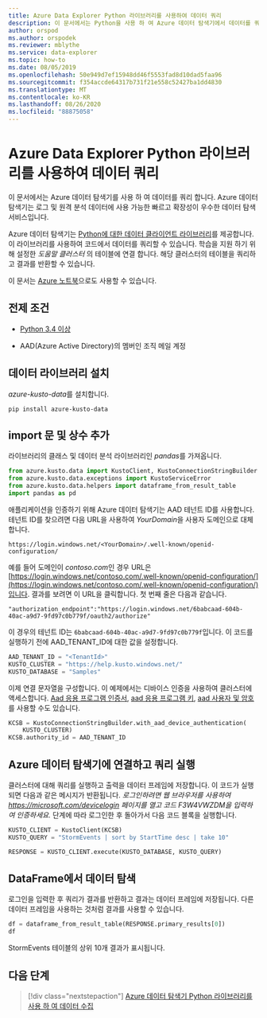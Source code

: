 ```yaml
---
title: Azure Data Explorer Python 라이브러리를 사용하여 데이터 쿼리
description: 이 문서에서는 Python을 사용 하 여 Azure 데이터 탐색기에서 데이터를 쿼리 하는 방법에 대해 알아봅니다.
author: orspod
ms.author: orspodek
ms.reviewer: mblythe
ms.service: data-explorer
ms.topic: how-to
ms.date: 08/05/2019
ms.openlocfilehash: 50e949d7ef15948dd46f5553fad8d10dad5faa96
ms.sourcegitcommit: f354accde64317b731f21e558c52427ba1dd4830
ms.translationtype: MT
ms.contentlocale: ko-KR
ms.lasthandoff: 08/26/2020
ms.locfileid: "88875058"
---
```

# <a name="query-data-using-the-azure-data-explorer-python-library"></a>Azure Data Explorer Python 라이브러리를 사용하여 데이터 쿼리

이 문서에서는 Azure 데이터 탐색기를 사용 하 여 데이터를 쿼리 합니다. Azure 데이터 탐색기는 로그 및 원격 분석 데이터에 사용 가능한 빠르고 확장성이 우수한 데이터 탐색 서비스입니다.

Azure 데이터 탐색기는 [Python에 대한 데이터 클라이언트 라이브러리](https://github.com/Azure/azure-kusto-python/tree/master/azure-kusto-data)를 제공합니다. 이 라이브러리를 사용하여 코드에서 데이터를 쿼리할 수 있습니다. 학습을 지원 하기 위해 설정한 *도움말 클러스터* 의 테이블에 연결 합니다. 해당 클러스터의 테이블을 쿼리하고 결과를 반환할 수 있습니다.

이 문서는 [Azure 노트북](https://notebooks.azure.com/ManojRaheja/libraries/KustoPythonSamples/html/QueryKusto.ipynb)으로도 사용할 수 있습니다.

## <a name="prerequisites"></a>전제 조건

* [Python 3.4 이상](https://www.python.org/downloads/)

* AAD(Azure Active Directory)의 멤버인 조직 메일 계정

## <a name="install-the-data-library"></a>데이터 라이브러리 설치

*azure-kusto-data*를 설치합니다.

```
pip install azure-kusto-data
```

## <a name="add-import-statements-and-constants"></a>import 문 및 상수 추가

라이브러리의 클래스 및 데이터 분석 라이브러리인 *pandas*를 가져옵니다.

```python
from azure.kusto.data import KustoClient, KustoConnectionStringBuilder
from azure.kusto.data.exceptions import KustoServiceError
from azure.kusto.data.helpers import dataframe_from_result_table
import pandas as pd
```

애플리케이션을 인증하기 위해 Azure 데이터 탐색기는 AAD 테넌트 ID를 사용합니다. 테넌트 ID를 찾으려면 다음 URL을 사용하여 *YourDomain*을 사용자 도메인으로 대체합니다.

```
https://login.windows.net/<YourDomain>/.well-known/openid-configuration/
```

예를 들어 도메인이 *contoso.com*인 경우 URL은 [https://login.windows.net/contoso.com/.well-known/openid-configuration/](https://login.windows.net/contoso.com/.well-known/openid-configuration/)입니다. 결과를 보려면 이 URL을 클릭합니다. 첫 번째 줄은 다음과 같습니다.

```
"authorization_endpoint":"https://login.windows.net/6babcaad-604b-40ac-a9d7-9fd97c0b779f/oauth2/authorize"
```

이 경우의 테넌트 ID는 `6babcaad-604b-40ac-a9d7-9fd97c0b779f`입니다. 이 코드를 실행하기 전에 AAD_TENANT_ID에 대한 값을 설정합니다.

```python
AAD_TENANT_ID = "<TenantId>"
KUSTO_CLUSTER = "https://help.kusto.windows.net/"
KUSTO_DATABASE = "Samples"
```

이제 연결 문자열을 구성합니다. 이 예제에서는 디바이스 인증을 사용하여 클러스터에 액세스합니다. [Aad 응용 프로그램 인증서](https://github.com/Azure/azure-kusto-python/blob/master/azure-kusto-data/tests/sample.py#L24), [aad 응용 프로그램 키](https://github.com/Azure/azure-kusto-python/blob/master/azure-kusto-data/tests/sample.py#L20), [aad 사용자 및 암호](https://github.com/Azure/azure-kusto-python/blob/master/azure-kusto-data/tests/sample.py#L34)를 사용할 수도 있습니다.

```python
KCSB = KustoConnectionStringBuilder.with_aad_device_authentication(
    KUSTO_CLUSTER)
KCSB.authority_id = AAD_TENANT_ID
```

## <a name="connect-to-azure-data-explorer-and-execute-a-query"></a>Azure 데이터 탐색기에 연결하고 쿼리 실행

클러스터에 대해 쿼리를 실행하고 출력을 데이터 프레임에 저장합니다. 이 코드가 실행되면 다음과 같은 메시지가 반환됩니다. *로그인하려면 웹 브라우저를 사용하여 https://microsoft.com/devicelogin 페이지를 열고 코드 F3W4VWZDM을 입력하여 인증하세요.* 단계에 따라 로그인한 후 돌아가서 다음 코드 블록을 실행합니다.

```python
KUSTO_CLIENT = KustoClient(KCSB)
KUSTO_QUERY = "StormEvents | sort by StartTime desc | take 10"

RESPONSE = KUSTO_CLIENT.execute(KUSTO_DATABASE, KUSTO_QUERY)
```

## <a name="explore-data-in-dataframe"></a>DataFrame에서 데이터 탐색

로그인을 입력한 후 쿼리가 결과를 반환하고 결과는 데이터 프레임에 저장됩니다. 다른 데이터 프레임을 사용하는 것처럼 결과를 사용할 수 있습니다.

```python
df = dataframe_from_result_table(RESPONSE.primary_results[0])
df
```

StormEvents 테이블의 상위 10개 결과가 표시됩니다.

## <a name="next-steps"></a>다음 단계

> [!div class="nextstepaction"]
> [Azure 데이터 탐색기 Python 라이브러리를 사용 하 여 데이터 수집](python-ingest-data.md)

